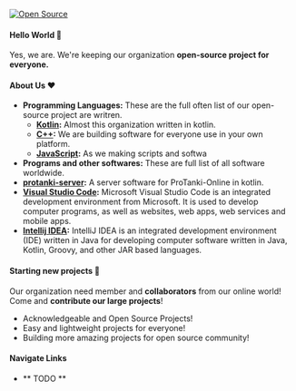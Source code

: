 [![Open Source](https://readme-typing-svg.herokuapp.com?font=Monospace&center=true&multiline=true&width=960&height=200&lines=Hello%2C+This+is+ReinfyTeam+👋;We+group+of+Developers+prefer+open+source+projects+🤝;;Thank+you+for+contributors+and+collborators+💖&size=30)](https://reinfy.tk/)
#### Hello World :wave:
Yes, we are. We're keeping our organization **open-source project for everyone.**

#### About Us :heart:
- **Programming Languages:** These are the full often list of our open-source project are writren.
  - **[Kotlin](https://kotlinlang.org):** Almost this organization written in kotlin.
  - **[C++](https://microsoft.com):** We are building software for everyone use in your own platform.
  - **[JavaScript](https://javascript.com/):** As we making scripts and softwa
 - **Programs and other softwares:** These are full list of all software worldwide.
  - **[protanki-server](https://github.com/Assasans/protanki-server):** A server software for ProTanki-Online in kotlin.
  - **[Visual Studio Code](https://code.visualstudio.com/):** Microsoft Visual Studio Code is an integrated development environment from Microsoft. It is used to develop computer programs, as well as websites, web apps, web services and mobile apps.
  - **[Intellij IDEA](https://www.jetbrains.com/idea/):** IntelliJ IDEA is an integrated development environment (IDE) written in Java for developing computer software written in Java, Kotlin, Groovy, and other JAR based languages.

#### Starting new projects :thinking:
Our organization need member and **collaborators** from our online world! <br>
Come and **contribute our large projects**!
- Acknowledgeable and Open Source Projects!
- Easy and lightweight projects for everyone!
- Building more amazing projects for open source community!

#### Navigate Links
- ** TODO **
